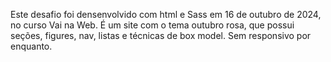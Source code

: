 Este desafio foi densenvolvido com html e Sass em 16 de outubro de 2024, no curso Vai na Web. 
É um site com o tema outubro rosa, que possui seções,  figures, nav, listas e técnicas de box model. 
Sem responsivo por enquanto.
